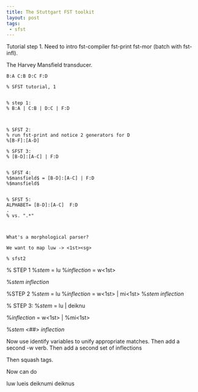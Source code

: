 ```yaml
---
title: The Stuttgart FST toolkit
layout: post
tags:
 - sfst
---
```



Tutorial step 1.
Need to intro fst-compiler fst-print fst-mor (batch with fst-infl).


The Harvey Mansfield transducer.

    B:A C:B D:C F:D

    % SFST tutorial, 1


    % step 1:
    % B:A | C:B | D:C | F:D



    % SFST 2:
    % run fst-print and notice 2 generators for D
    %[B-F]:[A-D]

    % SFST 3:
    % [B-D]:[A-C] | F:D


    % SFST 4:
    %$mansfield$ = [B-D]:[A-C] | F:D
    %$mansfield$


    % SFST 5:
    ALPHABET= [B-D]:[A-C]  F:D
    .
    % vs. ".*"



    What's a morphological parser?

    We want to map luw -> <1st><sg>

    % sfst2


% STEP 1
%$stem$ = lu
%$inflection$ = w<1st><sg>

%$stem$ $inflection$


%STEP 2
%$stem$ = lu
%$inflection$ = w<1st><sg> | mi<1st><sg>
%$stem$ $inflection$


% STEP 3:
%$stem$ = lu<thematic> | deiknu<athematic>

%$inflection$ = <thematic>w<1st><sg> | %<athematic>mi<1st><sg>

%$stem$ <##> $inflection$



Now use identify variables to unify appropriate matches.
Then add a second -w verb.
Then add a second set of inflections

Then squash tags.

Now can do

luw
lueis
deiknumi
deiknus
